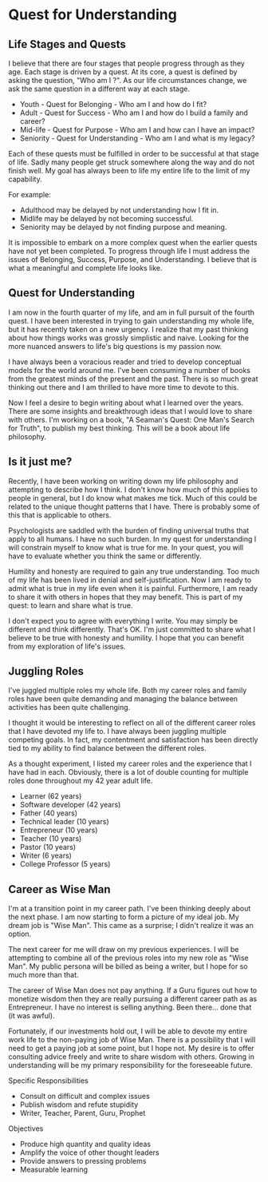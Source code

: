 # Quest for Understanding


## Life Stages and Quests

I believe that there are four stages that  people progress through as they age. 
Each stage is driven by a quest.  At its core, a quest is defined by asking the
question, "Who am I ?".  As our life circumstances change, we ask the same
question in a different way at each stage.

- Youth - Quest for Belonging - Who am I and how do I fit?
- Adult - Quest for Success - Who am I and how do I build a family and career?
- Mid-life - Quest for Purpose - Who am I and how can I have an impact?
- Seniority - Quest for Understanding - Who am I and what is my legacy?

Each of these quests must be fulfilled in order to be successful at that stage
of life.  Sadly many people get struck somewhere along the way and do not finish
well.  My goal has always been to life my entire life to the limit of my
capability.

For example: 

- Adulthood may be delayed by not understanding how I fit in.
- Midlife may be delayed by not becoming successful.
- Seniority may be delayed by not finding purpose and meaning.

It is impossible to embark on a more complex quest when the earlier quests have
not yet been completed.  To progress through life I must address the issues of
Belonging, Success, Purpose, and Understanding.   I believe that is what a
meaningful and complete life looks like.


## Quest for Understanding

I am now in the fourth quarter of my life, and am in full pursuit of the fourth
quest.  I have been interested in trying to gain understanding my whole life,
but it has recently taken on a new urgency.  I realize that my past thinking
about how things works was grossly simplistic and naive.   Looking for the more
nuanced answers to life's big questions is my passion now.

I have always been a voracious reader and tried to develop conceptual models for
the world around me.  I've been consuming a number of books from the greatest
minds of the present and the past.  There is so much great thinking out there
and I am thrilled to have more time to devote to this.

Now I feel a desire to begin writing about what I learned over the years.  There
are some insights and breakthrough ideas that I would love to share with others.
 I'm working on a book, "A Seaman's Quest: One Man's Search for Truth",  to
publish my best thinking.  This will be a book about life philosophy.


## Is it just me?

Recently, I have been working on writing down my life philosophy and attempting
to describe how I think.  I don't know how much of this applies to people in
general, but I do know what makes me tick.   Much of this could be related to
the unique thought patterns that I have.  There is probably some of this that is
applicable to others. 

Psychologists are saddled with the burden of finding universal truths that apply
to all humans.  I have no such burden.  In my quest for understanding I will
constrain myself to know what is true for me.  In your quest, you will have to
evaluate whether you think the same or differently.

Humility and honesty are required to gain any true understanding.  Too much of
my life has been lived in denial and self-justification.  Now I am ready to
admit what is true in my life even when it is painful.  Furthermore, I am ready
to share it with others in hopes that they may benefit.  This is part of my
quest: to learn and share what is true.

I don't expect you to agree with everything I write.  You may simply be
different and think differently.  That's OK.  I'm just committed to share what I
believe to be true with honesty and humility.   I hope that you can benefit from
my exploration of life's issues.


## Juggling Roles

I've juggled multiple roles my whole life. Both my career roles and family roles
have been quite demanding and managing the balance between activities has been
quite challenging.

I thought it would be interesting to reflect on all of the different career
roles that I have devoted my life to.  I have always been juggling multiple
competing goals.  In fact, my contentment and satisfaction has been directly
tied to my ability to find balance between the different roles.

As a thought experiment, I listed my career roles and the experience that I have
had in each.  Obviously, there is a lot of double counting for multiple roles
done throughout my 42 year adult life.

- Learner (62 years)
- Software developer (42 years)
- Father (40 years)
- Technical leader (10 years)
- Entrepreneur (10 years)
- Teacher (10 years)
- Pastor (10 years)
- Writer (6 years)
- College Professor (5 years)


## Career as Wise Man

I'm at a transition point in my career path.   I've been thinking deeply about
the next phase.   I am now starting to form a picture of my ideal job. My dream
job is "Wise Man".    This came as a surprise; I didn't realize it was an
option.

The next career for me will draw on my previous experiences.  I will be
attempting to combine all of the previous roles into my new role as "Wise Man". 
My public persona will be billed as being a writer, but I hope for so much more
than that.

The career of Wise Man does not pay anything.   If a Guru figures out how to
monetize wisdom then they are really pursuing a different career path as as
Entrepreneur.   I have no interest is selling anything.  Been there... done that
(it was awful). 

Fortunately, if our investments hold out, I will be able to devote my entire
work life to the non-paying job of Wise Man.  There is a possibility that I will
need to get a paying job at some point, but I hope not.  My desire is to offer
consulting advice freely and write to share wisdom with others. Growing in
understanding will be my primary responsibility for the foreseeable future.

Specific Responsibilities

- Consult on difficult and complex issues
- Publish wisdom and refute stupidity
- Writer, Teacher, Parent, Guru, Prophet

Objectives

- Produce high quantity and quality ideas
- Amplify the voice of other thought leaders
- Provide answers to pressing problems
- Measurable learning
